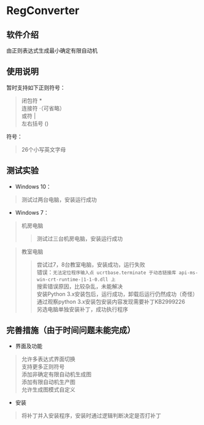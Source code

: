 # RegConverter

## 软件介绍
由正则表达式生成最小确定有限自动机  

## 使用说明
暂时支持如下正则符号：
>闭包符   *  
>连接符   ·（可省略）  
>或符     |  
>左右括号 ()  

符号：
>26个小写英文字母  

## 测试实验
* Windows 10：
>测试过两台电脑，安装运行成功  

* Windows 7：
>机房电脑  
>>测试过三台机房电脑，安装运行成功  

>教室电脑
>>尝试过7，8台教室电脑，安装成功，运行失败  
>>错误：`无法定位程序输入点 ucrtbase.terminate 于动态链接库 api-ms-win-crt-runtime-|1-1-0.dll 上`  
>>搜索错误原因，比较杂乱，未能解决  
>>安装Python 3.x安装包后，运行成功，卸载后运行仍然成功（奇怪）  
>>通过观察python 3.x安装包安装内容发现需要补丁KB2999226  
>>另选电脑单独安装补丁，成功执行程序  

## 完善措施（由于时间问题未能完成）
* 界面及功能
>允许多表达式界面切换  
>支持更多正则符号  
>添加非确定有限自动机生成图  
>添加有限自动机生产图  
>允许生成图模式自定义  
* 安装
>将补丁并入安装程序，安装时通过逻辑判断决定是否打补丁  

